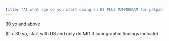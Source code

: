```yaml
---
title: "At what age do you start doing an US PLUS MAMMOGRAM for palpable breast lump?"
---
```

30 yo and above

(If &lt; 30 yo, start with US and only do MG if sonographic findings indicate)


